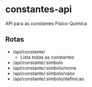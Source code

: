 # constantes-api
API para as constantes Físico-Química

## Rotas

- /api/constante/
  + Lista todas as constantes
- /api/constante/:simbolo
- /api/constante/:simbolo/nome
- /api/constante/:simbolo/valor
- /api/constante/:simbolo/definicao